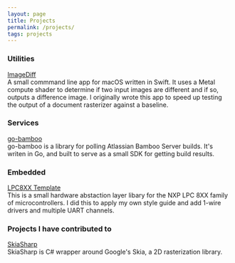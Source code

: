 ```yaml
---
layout: page
title: Projects
permalink: /projects/
tags: projects
---
```


### Utilities

[ImageDiff](https://github.com/Tylerflick/ImageDiff)  
A small commmand line app for macOS written in Swift. It uses a Metal compute shader to determine if two input images are different and if so, outputs a difference image. I originally wrote this app to speed up testing the output of a document rasterizer against a baseline.

### Services

[go-bamboo](https://github.com/Tylerflick/go-bamboo)  
go-bamboo is a library for polling Atlassian Bamboo Server builds. It's writen in Go, and built to serve as a small SDK for getting build results.


### Embedded

[LPC8XX Template](https://github.com/Tylerflick/lpc8xx_template)   
This is a small hardware abstaction layer libary for the NXP LPC 8XX family of microcontrollers. I did this to apply my own style guide and add 1-wire drivers and multiple UART channels.

### Projects I have contributed to

[SkiaSharp](https://github.com/mono/skiasharp)  
SkiaSharp is C# wrapper around Google's Skia, a 2D rasterization library.
